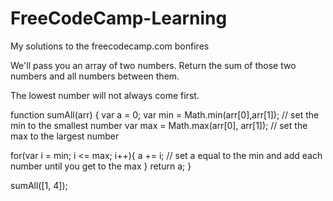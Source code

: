 # FreeCodeCamp-Learning
My solutions to the freecodecamp.com bonfires

We'll pass you an array of two numbers. Return the sum of those two numbers and all numbers between them.

The lowest number will not always come first.

function sumAll(arr) {
  var a = 0;
  var min = Math.min(arr[0],arr[1]); // set the min to the smallest number
  var max = Math.max(arr[0], arr[1]); // set the max to the largest number
  
  for(var i = min; i <= max; i++){
    a += i; // set a equal to the min and add each number until you get to the max
  }
  return a;
}

sumAll([1, 4]);
